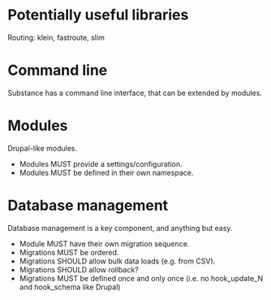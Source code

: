 Potentially useful libraries
============================

Routing: klein, fastroute, slim

Command line
============

Substance has a command line interface, that can be extended by modules.

Modules
=======

Drupal-like modules.

* Modules MUST provide a settings/configuration.
* Modules MUST be defined in their own namespace.

Database management
===================

Database management is a key component, and anything but easy.

* Module MUST have their own migration sequence.
* Migrations MUST be ordered.
* Migrations SHOULD allow bulk data loads (e.g. from CSV).
* Migrations SHOULD allow rollback?
* Migrations MUST be defined once and only once (i.e. no hook_update_N and
  hook_schema like Drupal)